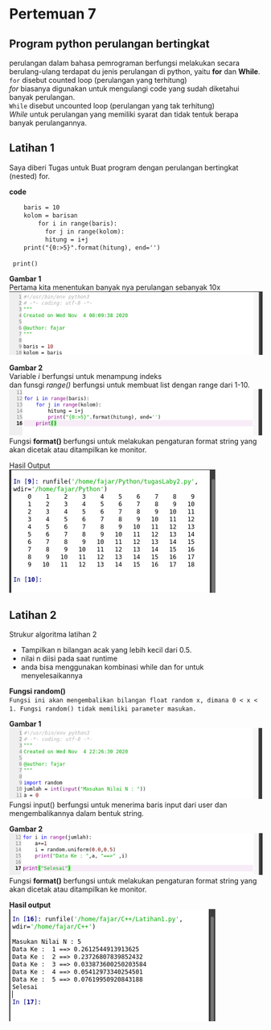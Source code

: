 # Pertemuan 7


## Program python perulangan bertingkat

perulangan dalam bahasa pemrograman berfungsi melakukan secara berulang-ulang terdapat du jenis perulangan di python, yaitu **for** dan **While**. <br>
`for` disebut counted loop (perulangan yang terhitung)<br>
*for* biasanya digunakan untuk mengulangi code yang sudah diketahui banyak perulangan.<br>
`While` disebut uncounted loop (perulangan yang tak terhitung)<br>
*While* untuk perulangan yang memiliki syarat dan tidak tentuk berapa banyak perulangannya.



## Latihan 1
  Saya diberi Tugas untuk Buat program dengan perulangan bertingkat (nested) for.

**code**

        baris = 10
        kolom = barisan
            for i in range(baris):
              for j in range(kolom):
              hitung = i+j
        print("{0:>5}".format(hitung), end='')

     print()



**Gambar 1**<br>
Pertama kita menentukan banyak nya perulangan sebanyak 10x<br>
![01.png](/gambar1/01.png)

**Gambar 2**<br>
Variable *i* berfungsi untuk menampung indeks<br>
dan funsgi *range()* berfungsi untuk membuat list dengan range dari 1-10.<br>
![02.png](/gambar1/02.png)<br>
Fungsi **format()** berfungsi untuk melakukan pengaturan format string yang akan dicetak atau ditampilkan ke monitor.

Hasil Output<br> 
![03.png](/gambar1/03.png)<br>



## Latihan 2

Strukur algoritma latihan 2<br>

- Tampilkan n bilangan acak yang lebih kecil dari 0.5.
- nilai n diisi pada saat runtime
- anda bisa menggunakan kombinasi while dan for untuk menyelesaikannya<br>

**Fungsi random()** <br>`Fungsi ini akan mengembalikan bilangan float random x, dimana 0 < x < 1. Fungsi random() tidak memiliki parameter masukan.`<br>

**Gambar 1**<br>
![01.png](/gambar2/01.png)<br>
Fungsi input() berfungsi untuk menerima baris input dari user dan mengembalikannya dalam bentuk string.

**Gambar 2**<br>
![02.png](/gambar2/02.png)<br>
Fungsi **format()** berfungsi untuk melakukan pengaturan format string yang akan dicetak atau ditampilkan ke monitor.

**Hasil output**<br>
![03.png](/gambar2/03.png)




